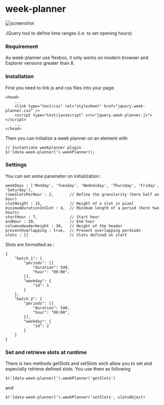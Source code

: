 week-planner
============
![screenshot](http://s22.postimg.org/4njnwteoh/week_planner.png "Week Planner")

JQuery tool to define time ranges (i.e. to set opening hours)


### Requirement
As week-planner use flexbox, it only works on modern browser and Explorer versions greater than 8.

### Installation
First you need to link js and css files into your page.

	<head>
		...
		<link type="text/css" rel="stylesheet" href="jquery.week-planner.css" />
		<script type="text/javascript" src="jquery.week-planner.js"></script>
		...
	</head>

Then you can initialize a week planner on an element with

	// Instantiate weekplanner plugin
	$('[data-week-planner]').weekPlanner();

### Settings
You can set some parameter on initialization : 

	weekDays : ['Monday', 'Tuesday', 'Wednesday', 'Thursday', 'Friday', 'Saturday'],
	timeSlotsPerHour : 2,       // Define the granularity (here half an hour)
	slotHeight : 15,            // Height of a slot in pixel 
	minimumDurationInSlot : 4,  // Minimum length of a period (here two hours)
	startHour : 7,              // Start hour
	endHour : 20,               // End hour
	columnsHeaderHeight : 30,   // Height of the header
	preventOverlapping : true,  // Prevent overlapping perdiods
	slots : []                  // Slots defined at start

Slots are formatted as : 

	{
		"batch_1": {
			"periods": [{
				"duration": 540,
				"hour": "09:00",
			}],
			"weekday": {
				"id": 1
			}
		},
		"batch_2": {
			"periods": [{
				"duration": 540,
				"hour": "09:00",
			}],
			"weekday": {
				"id": 2
			}
		}
	}

### Set and retrieve slots at runtime
There is two methods getSlots and setSlots wich allow you to set and especially retrieve defined slots.
You use them as following

	$('[data-week-planner]').weekPlanner('getSlots')

and

	$('[data-week-planner]').weekPlanner('setSlots', slotsObject)